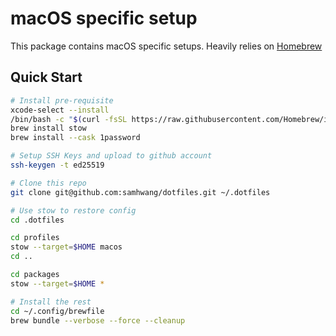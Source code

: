 # macOS specific setup

This package contains macOS specific setups. Heavily relies on [Homebrew](https://brew.sh)

## Quick Start

```bash
# Install pre-requisite
xcode-select --install
/bin/bash -c "$(curl -fsSL https://raw.githubusercontent.com/Homebrew/install/HEAD/install.sh)"
brew install stow
brew install --cask 1password

# Setup SSH Keys and upload to github account
ssh-keygen -t ed25519

# Clone this repo
git clone git@github.com:samhwang/dotfiles.git ~/.dotfiles

# Use stow to restore config
cd .dotfiles

cd profiles
stow --target=$HOME macos
cd ..

cd packages
stow --target=$HOME *

# Install the rest
cd ~/.config/brewfile
brew bundle --verbose --force --cleanup
```
